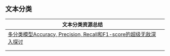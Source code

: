 ## 文本分类


| 文本分类资源总结     |      |
| ---- | ---- |
| [多分类模型Accuracy, Precision, Recall和F1-score的超级无敌深入探讨](https://zhuanlan.zhihu.com/p/147663370?utm_source=wechat_session&utm_medium=social&utm_oi=691775466138251264&utm_content=sec&wechatShare=1&s_s_i=msIepZS9TY8JW1%2FCRQp5Bgr2uqxk6sLEzZgstrZRun0%3D&s_r=1)     |      |
|      |      |
|      |      |
